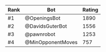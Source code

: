 Rank|Bot|Rating
---|---|---
#1|@OpeningsBot|1890
#2|@DavidsGuterBot|1556
#3|@pawnrobot|1253
#4|@MinOpponentMoves|757
